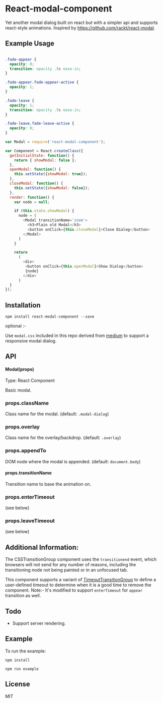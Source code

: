 # React-modal-component
Yet another modal dialog built on react but with a simpler api and supports react-style animations. Inspired by https://github.com/rackt/react-modal.

## Example Usage

```css

.fade-appear {
  opacity: 0;
  transition: opacity .5s ease-in;
}

.fade-appear.fade-appear-active {
  opacity: 1;
}

.fade-leave {
  opacity: 1;
  transition: opacity .5s ease-in;
}

.fade-leave.fade-leave-active {
  opacity: 0;
}

```

```js
var Modal = require('react-modal-component');

var Component = React.createClass({
  getInitialState: function() {
    return { showModal: false };
  },
  openModal: function() {
    this.setState({showModal: true});
  },
  closeModal: function() {
    this.setState({showModal: false});
  },
  render: function() {
    var node = null;

    if (this.state.showModal) {
      node = (
        <Modal transitionName='zoom'>
          <h3>Plain old Modal</h3>
          <button onClick={this.closeModal}>Close Dialog</button>
        </Modal>
      )
    }

    return
      (
        <div>
         <button onClick={this.openModal}>Show Dialog</button>
         {node}
        </div>
      )
  }
});

```

## Installation

`npm install react-modal-component --save`

 optional :-

 Use ```modal.css``` included in this repo derived from [medium](https://medium.com) to support a responsive modal dialog.

## API

#### Modal(props)

Type: React Component

Basic modal.

### props.className

Class name for the modal. (default: `.modal-dialog`)

### props.overlay

Class name for the overlay/backdrop. (default: `.overlay`)

### props.appendTo

DOM node where the modal is appended. (default: `document.body`)

#### props.transitionName

Transition name to base the animation on.

### props.enterTimeout

(see below)

### props.leaveTimeout

(see below)


## Additional Information:

The CSSTransitionGroup component uses the ```transitionend``` event, which browsers will not send for any number of reasons, including the
transitioning node not being painted or in an unfocused tab.

This component supports a variant of [TimeoutTransitionGroup](https://github.com/Khan/react-components/blob/master/js/timeout-transition-group.jsx) to define a user-defined timeout to determine
when it is a good time to remove the component. Note:- It's modified to support ```enterTimeout``` for ```appear``` transition as well.

## Todo

* Support server rendering.

## Example

To run the example:

`npm install`

`npm run example`

## License
MIT

